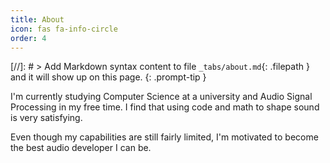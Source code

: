 ```yaml
---
title: About
icon: fas fa-info-circle
order: 4
---
```


[//]: # > Add Markdown syntax content to file `_tabs/about.md`{: .filepath } and it will show up on this page.
{: .prompt-tip }

I'm currently studying Computer Science at a university and Audio Signal Processing in my free time. I find that using code and math to shape sound is very satisfying.

Even though my capabilities are still fairly limited, I'm motivated to become the best audio developer I can be.